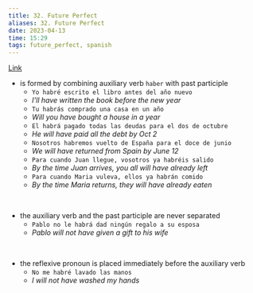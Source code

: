 ```yaml
---
title: 32. Future Perfect
aliases: 32. Future Perfect
date: 2023-04-13
time: 15:29
tags: future_perfect, spanish
---
```



[Link](https://studyspanish.com/grammar/lessons/futureperfect)

- is formed by combining auxiliary verb `haber` with past participle
    - `Yo habré escrito el libro antes del año nuevo`
    - *I'll have written the book before the new year*
    - `Tu habrás comprado una casa en un año`
    - *Will you have bought a house in a year*
    - `El habrá pagado todas las deudas para el dos de octubre`
    - *He will have paid all the debt by Oct 2*
    - `Nosotros habremos vuelto de España para el doce de junio`
    - *We will have returned from Spain by June 12*
    - `Para cuando Juan llegue, vosotros ya habréis salido`
    - *By the time Juan arrives, you all will have already left*
    - `Para cuando Maria vuleva, ellos ya habrán comido`
    - *By the time Maria returns, they will have already eaten*

&emsp;&emsp;&emsp;

- the auxiliary verb and the past participle are never separated
    - `Pablo no le habrá dad ningún regalo a su esposa`
    - *Pablo will not have given a gift to his wife*

&emsp;&emsp;&emsp;

- the reflexive pronoun is placed immediately before the auxiliary verb
    - `No me habré lavado las manos`
    - *I will not have washed my hands*